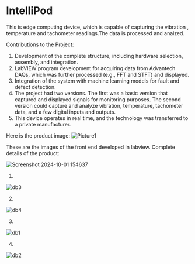 # IntelliPod
This is edge computing device, which is capable of capturing the vibration , temperature and tachometer readings.The data is processed  and analzed.

Contributions to the Project:
1) Development of the complete structure, including hardware selection, assembly, and integration.
2) LabVIEW program development for acquiring data from Advantech DAQs, which was further processed (e.g., FFT and STFT) and displayed.
3) Integration of the system with machine learning models for fault and defect detection.
4) The project had two versions. The first was a basic version that captured and displayed signals for monitoring purposes. The second version could capture and analyze vibration, temperature, tachometer data, and a few digital inputs and outputs.
5) This device operates in real time, and the technology was transferred to a private manufacturer.

Here is the product image:
![Picture1](https://github.com/user-attachments/assets/b0f4536d-a64c-47c1-a90f-0a7474f19b1a)

These are the images of the front end developed in labview.
Complete details of the product:

![Screenshot 2024-10-01 154637](https://github.com/user-attachments/assets/e86ce2ed-ca69-4cd4-b0f6-07ba4388d5e4)

1) 
![db3](https://github.com/user-attachments/assets/a5d25664-3a23-446a-b554-b891c6765ff1)

2)
![db4](https://github.com/user-attachments/assets/c3e0db4f-29c9-4ee8-b753-aa030ab172f2)

3)
![db1](https://github.com/user-attachments/assets/1fd88124-8bc2-48c0-b18f-31c3029a28d7)

4)
![db2](https://github.com/user-attachments/assets/c64a6e62-5572-4353-866e-d85de7fd842b)
